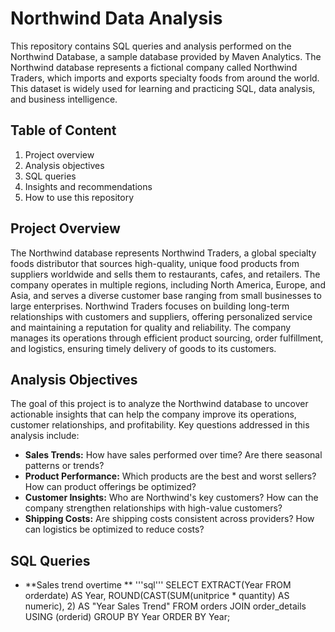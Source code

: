 # Northwind Data Analysis 
This repository contains SQL queries and analysis performed on the Northwind Database, a sample database provided by Maven Analytics. The Northwind database represents a fictional company called Northwind Traders, which imports and exports specialty foods from around the world. This dataset is widely used for learning and practicing SQL, data analysis, and business intelligence.

## **Table of Content**
1. Project overview
2. Analysis objectives
3. SQL queries
4. Insights and recommendations
5. How to use this repository

## **Project Overview**
The Northwind database represents Northwind Traders, a global specialty foods distributor that sources high-quality, unique food products from suppliers worldwide and sells them to restaurants, cafes, and retailers. The company operates in multiple regions, including North America, Europe, and Asia, and serves a diverse customer base ranging from small businesses to large enterprises. Northwind Traders focuses on building long-term relationships with customers and suppliers, offering personalized service and maintaining a reputation for quality and reliability. The company manages its operations through efficient product sourcing, order fulfillment, and logistics, ensuring timely delivery of goods to its customers.

## **Analysis Objectives**
The goal of this project is to analyze the Northwind database to uncover actionable insights that can help the company improve its operations, customer relationships, and profitability. Key questions addressed in this analysis include:
- **Sales Trends:** How have sales performed over time? Are there seasonal patterns or trends?
- **Product Performance:** Which products are the best and worst sellers? How can product offerings be optimized?
- **Customer Insights:** Who are Northwind's key customers? How can the company strengthen relationships with high-value customers?
- **Shipping Costs:** Are shipping costs consistent across providers? How can logistics be optimized to reduce costs?

## **SQL Queries**
- **Sales trend overtime **
  '''sql'''
  SELECT EXTRACT(Year FROM orderdate) AS Year,
       ROUND(CAST(SUM(unitprice * quantity) AS numeric), 2) AS "Year Sales Trend"
FROM orders
JOIN order_details USING (orderid)
GROUP BY Year
ORDER BY Year;

